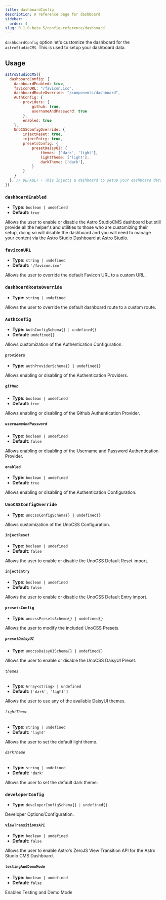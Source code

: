 ```yaml
---
title: dashboardConfig
description: A reference page for dashboard
sidebar:
  order: 4
slug: 0.1.0-beta.5/config-reference/dashboard
---
```


`dashboardConfig` option let's customize the dashboard for the `astroStudioCMS`. This is used to setup your dashboard data.

## Usage

```js title="astro.config.mjs"  {2-24}
astroStudioCMS({
  dashboardConfig: {
    dashboardEnabled: true,
    faviconURL: "/favicon.ico",
    dashboardRouteOverride: "/components/dashboard",
    AuthConfig: {
        providers: {
            github: true,
            usernameAndPassword: true
        },
        enabled: true
    },
    UnoCSSConfigOverride: {
        injectReset: true,
        injectEntry: true,
        presetsConfig: {
            presetDaisyUI: {
                themes: ['dark', 'light'],
                lightTheme: ['light'],
                darkTheme: ['dark'],
            }
        }
    }
  }, // DEFAULT - This injects a dashboard to setup your dashboard data.
})
```

### `dashboardEnabled`

* **Type:** `boolean | undefined`
* **Default:** `true`

Allows the user to enable or disable the Astro StudioCMS dashboard but still provide all the helper's and utilities to those who are customizing their setup, doing so will disable the dashboard and you will need to manage your content via the Astro Studio Dashboard at [Astro Studio](http://studio.astro.build).

### `faviconURL`

* **Type:** `string | undefined`
* **Default:** `'/favicon.ico'`

Allows the user to override the default Favicon URL to a custom URL.

### `dashboardRouteOverride`

* **Type:** `string | undefined`

Allows the user to override the default dashboard route to a custom route.

### `AuthConfig`

* **Type:** `AuthConfigSchema{} | undefined{}`
* **Default:** `undefined{}`

Allows customization of the Authentication Configuration.

#### `providers`

* **Type:** `authProviderSchema{} | undefined{}`

Allows enabling or disabling of the Authentication Providers.

##### `github`

* **Type:** `boolean | undefined`
* **Default:** `true`

Allows enabling or disabling of the Github Authentication Provider.

##### `usernameAndPassword`

* **Type:** `boolean | undefined`
* **Default:** `false`

Allows enabling or disabling of the Username and Password Authentication Provider.

#### `enabled`

* **Type:** `boolean | undefined`
* **Default:** `true`

Allows enabling or disabling of the Authentication Configuration.

### `UnoCSSConfigOverride`

* **Type:** `unocssConfigSchema{} | undefined{}`

Allows customization of the UnoCSS Configuration.

#### `injectReset`

* **Type:** `boolean | undefined`
* **Default:** `false`

Allows the user to enable or disable the UnoCSS Default Reset import.

#### `injectEntry`

* **Type:** `boolean | undefined`
* **Default:** `false`

Allows the user to enable or disable the UnoCSS Default Entry import.

#### `presetsConfig`

* **Type:** `unocssPresetsSchema{} | undefined{}`

Allows the user to modify the included UnoCSS Presets.

##### `presetDaisyUI`

* **Type:** `unocssDaisyUISchema{} | undefined{}`

Allows the user to enable or disable the UnoCSS DaisyUI Preset.

###### `themes`

* **Type:** `Array<string> | undefined`
* **Default:** `['dark', 'light']`

Allows the user to use any of the available DaisyUI themes.

###### `lightTheme`

* **Type:** `string | undefined`
* **Default:** `'light'`

Allows the user to set the default light theme.

###### `darkTheme`

* **Type:** `string | undefined`
* **Default:** `'dark'`

Allows the user to set the default dark theme.

### `developerConfig`

* **Type:** `developerConfigSchema{} | undefined{}`

Developer Options/Configuration.

#### `viewTransitionsAPI`

* **Type:** `boolean | undefined`
* **Default:** `false`

Allows the user to enable Astro's ZeroJS View Transition API for the Astro Studio CMS Dashboard.

#### `testingAndDemoMode`

* **Type:** `boolean | undefined`
* **Default:** `false`

Enables Testing and Demo Mode
